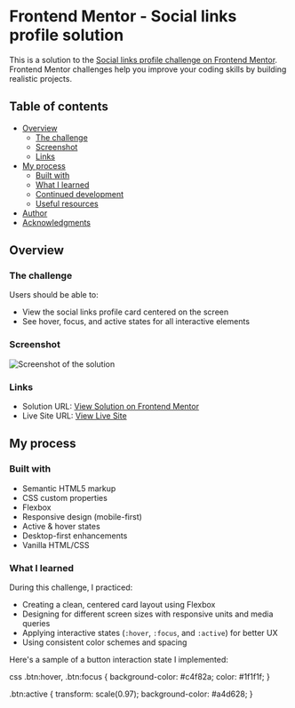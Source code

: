 # Frontend Mentor - Social links profile solution

This is a solution to the [Social links profile challenge on Frontend Mentor](https://www.frontendmentor.io/challenges/social-links-profile-UG32l9m6dQ). Frontend Mentor challenges help you improve your coding skills by building realistic projects.

## Table of contents

- [Overview](#overview)
  - [The challenge](#the-challenge)
  - [Screenshot](#screenshot)
  - [Links](#links)
- [My process](#my-process)
  - [Built with](#built-with)
  - [What I learned](#what-i-learned)
  - [Continued development](#continued-development)
  - [Useful resources](#useful-resources)
- [Author](#author)
- [Acknowledgments](#acknowledgments)

## Overview

### The challenge

Users should be able to:

- View the social links profile card centered on the screen
- See hover, focus, and active states for all interactive elements

### Screenshot

![Screenshot of the solution](./screenshot.jpg)

### Links

- Solution URL: [View Solution on Frontend Mentor](https://www.frontendmentor.io/solutions/social-links-profile-card-using-html-and-css-responsive-Qw0Z5d5vC2)
- Live Site URL: [View Live Site](https://[your-live-site-url.com](https://helpful-moonbeam-41bda6.netlify.app/))

## My process

### Built with

- Semantic HTML5 markup
- CSS custom properties
- Flexbox
- Responsive design (mobile-first)
- Active & hover states
- Desktop-first enhancements
- Vanilla HTML/CSS

### What I learned

During this challenge, I practiced:

- Creating a clean, centered card layout using Flexbox
- Designing for different screen sizes with responsive units and media queries
- Applying interactive states (`:hover`, `:focus`, and `:active`) for better UX
- Using consistent color schemes and spacing

Here's a sample of a button interaction state I implemented:

css
.btn:hover,
.btn:focus {
  background-color: #c4f82a;
  color: #1f1f1f;
}

.btn:active {
  transform: scale(0.97);
  background-color: #a4d628;
}
